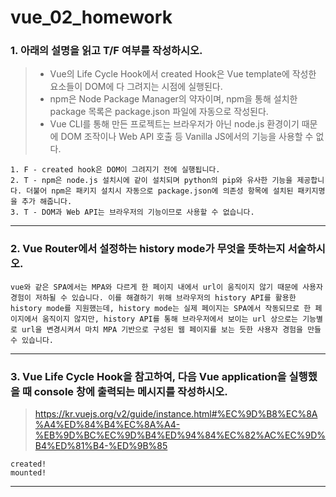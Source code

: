 # vue_02_homework





### 1. 아래의 설명을 읽고 T/F 여부를 작성하시오.

> - Vue의 Life Cycle Hook에서 created Hook은 Vue template에 작성한 요소들이 DOM에 다 그려지는 시점에 실행된다.
> - npm은 Node Package Manager의 약자이며, npm을 통해 설치한 package 목록은 package.json 파일에 자동으로 작성된다.
> - Vue CLI를 통해 만든 프로젝트는 브라우저가 아닌 node.js 환경이기 때문에 DOM 조작이나 Web API 호출 등 Vanilla JS에서의 기능을 사용할 수 없다.

``` 
1. F - created hook은 DOM이 그려지기 전에 실행됩니다.
2. T - npm은 node.js 설치시에 같이 설치되며 python의 pip와 유사한 기능을 제공합니다. 더불어 npm은 패키지 설치시 자동으로 package.json에 의존성 항목에 설치된 패키지명을 추가 해줍니다.
3. T - DOM과 Web API는 브라우저의 기능이므로 사용할 수 없습니다.
```



___



### 2. Vue Router에서 설정하는 history mode가 무엇을 뜻하는지 서술하시오.

``` 
vue와 같은 SPA에서는 MPA와 다르게 한 페이지 내에서 url이 움직이지 않기 때문에 사용자 경험이 저하될 수 있습니다. 이를 해결하기 위해 브라우저의 history API를 활용한 history mode를 지원했는데, history mode는 실제 페이지는 SPA에서 작동되므로 한 페이지에서 움직이지 않지만, history API를 통해 브라우저에서 보이는 url 상으로는 기능별로 url을 변경시켜서 마치 MPA 기반으로 구성된 웹 페이지를 보는 듯한 사용자 경험을 만들 수 있습니다.
```



___



### 3. Vue Life Cycle Hook을 참고하여, 다음 Vue application을 실행했을 때 console 창에 출력되는 메시지를 작성하시오.

> https://kr.vuejs.org/v2/guide/instance.html#%EC%9D%B8%EC%8A%A4%ED%84%B4%EC%8A%A4-%EB%9D%BC%EC%9D%B4%ED%94%84%EC%82%AC%EC%9D%B4%ED%81%B4-%ED%9B%85

``` 
created!
mounted!
```



___



